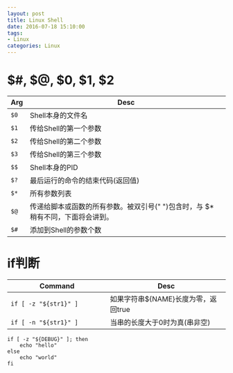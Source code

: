```yaml
---
layout: post
title: Linux Shell
date: 2016-07-18 15:10:00
tags:
- Linux
categories: Linux
---
```




# $#, $@, $0, $1, $2

|        Arg        |           Desc                       |
| ----------------- | ------------------------------------ |
| `$0`              | Shell本身的文件名                     |
| `$1`              | 传给Shell的第一个参数                 |
| `$2`              | 传给Shell的第二个参数                 |
| `$3`              | 传给Shell的第三个参数                 |
| `$$`              | Shell本身的PID                       |
| `$?`              | 最后运行的命令的结束代码(返回值)       |
| `$*`              | 所有参数列表                         |
| `$@`              | 传递给脚本或函数的所有参数。被双引号(" ")包含时，与 $* 稍有不同，下面将会讲到。 |
| `$#`              | 添加到Shell的参数个数                 |


# if判断
|                  Command                   |                     Desc                          |
| ------------------------------------------ | ------------------------------------------------- |
| `if [ -z "${str1}" ]`                      | 如果字符串${NAME}长度为零，返回true                 |
| `if [ -n "${str1}" ]`　　　　　             | 当串的长度大于0时为真(串非空)                       |



```shell
if [ -z "${DEBUG}" ]; then
    echo "hello"
else
    echo "world"
fi
```

